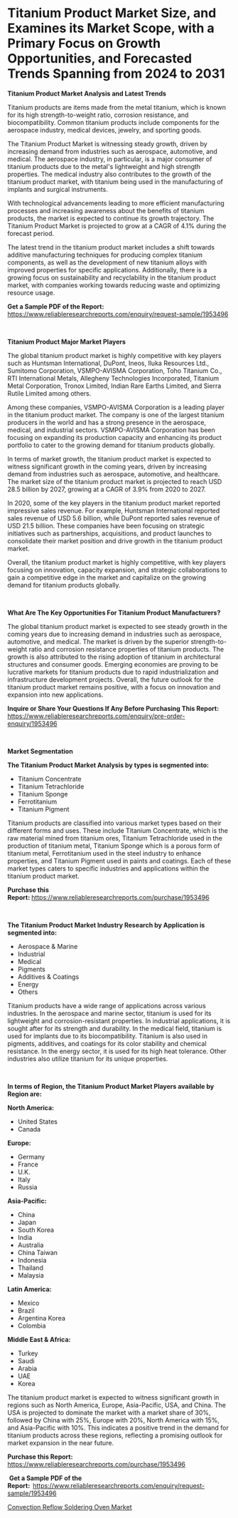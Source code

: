 <p><h1>Titanium Product Market Size, and Examines its Market Scope, with a Primary Focus on Growth Opportunities, and Forecasted Trends Spanning from 2024 to 2031</h1></p><p><strong>Titanium Product Market Analysis and Latest Trends</strong></p>
<p><p>Titanium products are items made from the metal titanium, which is known for its high strength-to-weight ratio, corrosion resistance, and biocompatibility. Common titanium products include components for the aerospace industry, medical devices, jewelry, and sporting goods.</p><p>The Titanium Product Market is witnessing steady growth, driven by increasing demand from industries such as aerospace, automotive, and medical. The aerospace industry, in particular, is a major consumer of titanium products due to the metal's lightweight and high strength properties. The medical industry also contributes to the growth of the titanium product market, with titanium being used in the manufacturing of implants and surgical instruments.</p><p>With technological advancements leading to more efficient manufacturing processes and increasing awareness about the benefits of titanium products, the market is expected to continue its growth trajectory. The Titanium Product Market is projected to grow at a CAGR of 4.1% during the forecast period.</p><p>The latest trend in the titanium product market includes a shift towards additive manufacturing techniques for producing complex titanium components, as well as the development of new titanium alloys with improved properties for specific applications. Additionally, there is a growing focus on sustainability and recyclability in the titanium product market, with companies working towards reducing waste and optimizing resource usage.</p></p>
<p><strong>Get a Sample PDF of the Report:&nbsp;</strong> <a href="https://www.reliableresearchreports.com/enquiry/request-sample/1953496">https://www.reliableresearchreports.com/enquiry/request-sample/1953496</a></p>
<p>&nbsp;</p>
<p><strong>Titanium Product Major Market Players</strong></p>
<p><p>The global titanium product market is highly competitive with key players such as Huntsman International, DuPont, Ineos, Iluka Resources Ltd., Sumitomo Corporation, VSMPO-AVISMA Corporation, Toho Titanium Co., RTI International Metals, Allegheny Technologies Incorporated, Titanium Metal Corporation, Tronox Limited, Indian Rare Earths Limited, and Sierra Rutile Limited among others.</p><p>Among these companies, VSMPO-AVISMA Corporation is a leading player in the titanium product market. The company is one of the largest titanium producers in the world and has a strong presence in the aerospace, medical, and industrial sectors. VSMPO-AVISMA Corporation has been focusing on expanding its production capacity and enhancing its product portfolio to cater to the growing demand for titanium products globally.</p><p>In terms of market growth, the titanium product market is expected to witness significant growth in the coming years, driven by increasing demand from industries such as aerospace, automotive, and healthcare. The market size of the titanium product market is projected to reach USD 28.5 billion by 2027, growing at a CAGR of 3.9% from 2020 to 2027.</p><p>In 2020, some of the key players in the titanium product market reported impressive sales revenue. For example, Huntsman International reported sales revenue of USD 5.6 billion, while DuPont reported sales revenue of USD 21.5 billion. These companies have been focusing on strategic initiatives such as partnerships, acquisitions, and product launches to consolidate their market position and drive growth in the titanium product market.</p><p>Overall, the titanium product market is highly competitive, with key players focusing on innovation, capacity expansion, and strategic collaborations to gain a competitive edge in the market and capitalize on the growing demand for titanium products globally.</p></p>
<p>&nbsp;</p>
<p><strong>What Are The Key Opportunities For Titanium Product Manufacturers?</strong></p>
<p><p>The global titanium product market is expected to see steady growth in the coming years due to increasing demand in industries such as aerospace, automotive, and medical. The market is driven by the superior strength-to-weight ratio and corrosion resistance properties of titanium products. The growth is also attributed to the rising adoption of titanium in architectural structures and consumer goods. Emerging economies are proving to be lucrative markets for titanium products due to rapid industrialization and infrastructure development projects. Overall, the future outlook for the titanium product market remains positive, with a focus on innovation and expansion into new applications.</p></p>
<p><strong>Inquire or Share Your Questions If Any Before Purchasing This Report:</strong> <a href="https://www.reliableresearchreports.com/enquiry/pre-order-enquiry/1953496">https://www.reliableresearchreports.com/enquiry/pre-order-enquiry/1953496</a></p>
<p>&nbsp;</p>
<p><strong>Market Segmentation</strong></p>
<p><strong>The Titanium Product Market Analysis by types is segmented into:</strong></p>
<p><ul><li>Titanium Concentrate</li><li>Titanium Tetrachloride</li><li>Titanium Sponge</li><li>Ferrotitanium</li><li>Titanium Pigment</li></ul></p>
<p><p>Titanium products are classified into various market types based on their different forms and uses. These include Titanium Concentrate, which is the raw material mined from titanium ores, Titanium Tetrachloride used in the production of titanium metal, Titanium Sponge which is a porous form of titanium metal, Ferrotitanium used in the steel industry to enhance properties, and Titanium Pigment used in paints and coatings. Each of these market types caters to specific industries and applications within the titanium product market.</p></p>
<p><strong>Purchase this Report:&nbsp;</strong><a href="https://www.reliableresearchreports.com/purchase/1953496">https://www.reliableresearchreports.com/purchase/1953496</a></p>
<p>&nbsp;</p>
<p><strong>The Titanium Product Market Industry Research by Application is segmented into:</strong></p>
<p><ul><li>Aerospace & Marine</li><li>Industrial</li><li>Medical</li><li>Pigments</li><li>Additives & Coatings</li><li>Energy</li><li>Others</li></ul></p>
<p><p>Titanium products have a wide range of applications across various industries. In the aerospace and marine sector, titanium is used for its lightweight and corrosion-resistant properties. In industrial applications, it is sought after for its strength and durability. In the medical field, titanium is used for implants due to its biocompatibility. Titanium is also used in pigments, additives, and coatings for its color stability and chemical resistance. In the energy sector, it is used for its high heat tolerance. Other industries also utilize titanium for its unique properties.</p></p>
<p>&nbsp;</p>
<p><strong>In terms of Region, the Titanium Product Market Players available by Region are:</strong></p>
<p>
    <p> <strong> North America: </strong>
        <ul>
            <li>United States</li>
            <li>Canada</li>
        </ul>
        </p> 
    <p> <strong> Europe: </strong>
        <ul>
            <li>Germany</li>
            <li>France</li>
            <li>U.K.</li>
            <li>Italy</li>
            <li>Russia</li>
        </ul>
        </p> 
    <p> <strong> Asia-Pacific: </strong>
        <ul>
            <li>China</li>
            <li>Japan</li>
            <li>South Korea</li>
            <li>India</li>
            <li>Australia</li>
            <li>China Taiwan</li>
            <li>Indonesia</li>
            <li>Thailand</li>
            <li>Malaysia</li>
        </ul>
        </p> 
    <p> <strong> Latin America: </strong>
        <ul>
            <li>Mexico</li>
            <li>Brazil</li>
            <li>Argentina Korea</li>
            <li>Colombia</li>
        </ul>
        </p> 
    <p> <strong> Middle East & Africa: </strong>
        <ul>
            <li>Turkey</li>
            <li>Saudi</li>
            <li>Arabia</li>
            <li>UAE</li>
            <li>Korea</li>
        </ul>
    </p>
    </p>
<p><p>The titanium product market is expected to witness significant growth in regions such as North America, Europe, Asia-Pacific, USA, and China. The USA is projected to dominate the market with a market share of 30%, followed by China with 25%, Europe with 20%, North America with 15%, and Asia-Pacific with 10%. This indicates a positive trend in the demand for titanium products across these regions, reflecting a promising outlook for market expansion in the near future.</p></p>
<p><strong>Purchase this Report: </strong><a href="https://www.reliableresearchreports.com/purchase/1953496">https://www.reliableresearchreports.com/purchase/1953496</a></p>
<p>&nbsp;<strong>Get a Sample PDF of the Report:&nbsp;&nbsp;</strong><a href="https://www.reliableresearchreports.com/enquiry/request-sample/1953496">https://www.reliableresearchreports.com/enquiry/request-sample/1953496</a></p>
<p><strong></strong></p>
<p><p><a href="https://thundering-castanet-c65.notion.site/Convection-Reflow-Soldering-Oven-Market-Challenges-Opportunities-and-Growth-Drivers-and-Major-Mar-882e2b380d8546389666d1a489577125">Convection Reflow Soldering Oven Market</a></p></p>